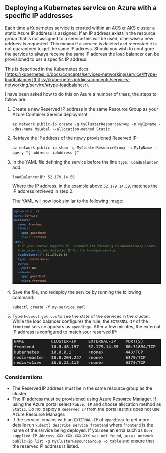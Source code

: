 ## Deploying a Kubernetes service on Azure with a specific IP addresses

Each time a Kubernetes service is created within an ACS or AKS cluster a static Azure IP address is assigned. If an IP address exists in the resource group that is not assigned to a service this will be used, otherwise a new address is requested. This means if a service is deleted and recreated it is not guaranteed to get the same IP address. Should you wish to configure the service to always receive the same IP address the load balancer can be provisioned to use a specific IP address.

This is described in the Kubernetes docs:  [https://kubernetes.io/docs/concepts/services-networking/service/#type-loadbalancer](https://kubernetes.io/docs/concepts/services-networking/service/#type-loadbalancer).

I have been asked how to do this on Azure a number of times, the steps to follow are:

1. Create a new Reserved IP address in the same Resource Group as your Azure Container Service deployment.

    ```
    az network public-ip create -g MyClusterResourceGroup -n MyIpName --dns-name MyLabel --allocation-method Static
    ```

2. Retrieve the IP address of the newly provisioned Reserved IP:

    ```
    az network public-ip show -g MyClusterResourceGroup -n MyIpName --query "{ address: ipAddress }"
    ```

3. In the YAML file defining the service before the line `type: LoadBalancer` add:

    ```
    loadBalancerIP: 52.179.14.59
    ```

    Where the IP address, in the example above `52.179.14.59`,  matches the IP address retrieved in step 2.

    The YAML will now look similar to the following image:

    ![Load balancer in service configuration with reserved IP](https://raw.githubusercontent.com/marrobi/blog-posts/master/k8s-loadbalancer/guestbook-frontend-loadbalance-reserved.png)

4. Save the file, and redeploy the service by running the following command:

    ```
    kubectl create -f my-service.yaml
    ```

5. Type `kubectl get svc` to see the state of the services in the cluster. While the load balancer configures the rule, the `EXTERNAL-IP` of the `frontend` service appears as `<pending>`. After a few minutes, the external IP address is configured to match your reserved IP:

    ![Configure Azure load balancer](https://raw.githubusercontent.com/marrobi/blog-posts/master/k8s-loadbalancer/guestbook-external-ip-reserved.png)

### Considerations
* The Reserved IP address must be in the same resource group as the cluster.
* The IP address must be provisioned using Azure Resource Manager. If using the Azure portal select `Public IP` and choose allocation method as `Static`. Do not deploy a `Reserved IP` from the portal as this does not use Azure Resource Manager.
* If the service remains with an `EXTERNAL-IP` of `<pending>` to get more details run `kubectl describe service frontend` where `frontend` is the name of the service being deployed. If you see an error such as `User supplied IP Address XXX.XXX.XXX.XXX was not found`, run `az network public-ip list -g MyClusterResourceGroup -o table` and ensure that the reserved IP address is listed.